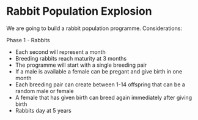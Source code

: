 # Rabbit Population Explosion
We are going to build a rabbit population programme.
Considerations:

Phase 1 - Rabbits
* Each second will represent a month
* Breeding rabbits reach maturity at 3 months
* The programme will start with a single breeding pair
* If a male is available a female can be pregant and give birth in one month
* Each breeding pair can create between 1-14 offspring that can be a random male or female
* A female that has given birth can breed again immediately after giving birth
* Rabbits day at 5 years